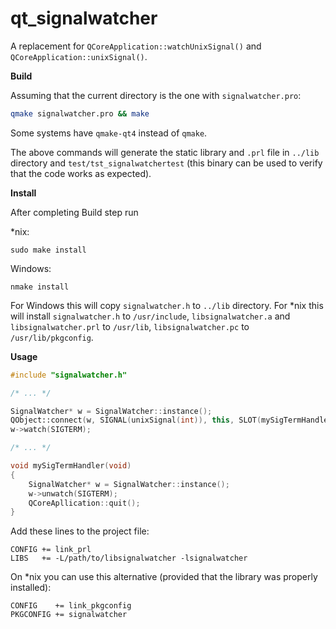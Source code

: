 qt_signalwatcher
================

A replacement for `QCoreApplication::watchUnixSignal()` and `QCoreApplication::unixSignal()`.

**Build**

Assuming that the current directory is the one with `signalwatcher.pro`:

```bash
qmake signalwatcher.pro && make
```

Some systems have `qmake-qt4` instead of `qmake`.

The above commands will generate the static library and `.prl` file in `../lib` directory and `test/tst_signalwatchertest` (this binary can be used to verify that the code works as expected).

**Install**

After completing Build step run

*nix:
```
sudo make install
```

Windows:
```
nmake install
```

For Windows this will copy `signalwatcher.h` to `../lib` directory.
For *nix this will install `signalwatcher.h` to `/usr/include`, `libsignalwatcher.a` and `libsignalwatcher.prl` to `/usr/lib`, `libsignalwatcher.pc` to `/usr/lib/pkgconfig`.


**Usage**

```c++
#include "signalwatcher.h"

/* ... */

SignalWatcher* w = SignalWatcher::instance();
QObject::connect(w, SIGNAL(unixSignal(int)), this, SLOT(mySigTermHandler()));
w->watch(SIGTERM);

/* ... */

void mySigTermHandler(void)
{
    SignalWatcher* w = SignalWatcher::instance();
    w->unwatch(SIGTERM);
    QCoreApllication::quit();
}
```

Add these lines to the project file:

```
CONFIG += link_prl
LIBS   += -L/path/to/libsignalwatcher -lsignalwatcher
```

On *nix you can use this alternative (provided that the library was properly installed):

```
CONFIG    += link_pkgconfig
PKGCONFIG += signalwatcher
```
